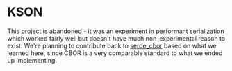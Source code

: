 # KSON

This project is abandoned - it was an experiment in performant serialization which worked fairly well but doesn't have much non-experimental reason to exist. We're planning to contribute back to [serde_cbor](https://crates.io/crates/serde_cbor) based on what we learned here, since CBOR is a very comparable standard to what we ended up implementing.
